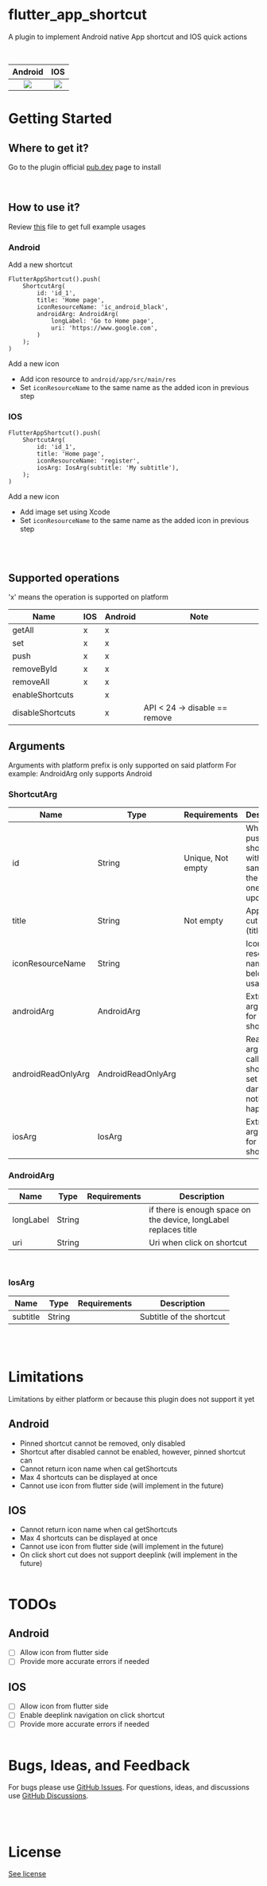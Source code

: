 # flutter_app_shortcut

A plugin to implement Android native App shortcut and IOS quick actions

<br>

Android          | IOS
:-------------------------:|:-------------------------:
![](/asset/android_shortcut.png)  |  ![](/asset/ios_shortcut.png)


# Getting Started

## Where to get it?
Go to the plugin official [pub.dev](https://pub.dev/packages/flutter_app_shortcut) page to install

<br>

## How to use it?

Review [this](/example/lib/main.dart) file to get full example usages

### Android
Add a new shortcut

```
FlutterAppShortcut().push(
    ShortcutArg(
        id: 'id_1',
        title: 'Home page',
        iconResourceName: 'ic_android_black',
        androidArg: AndroidArg(
            longLabel: 'Go to Home page',
            uri: 'https://www.google.com',
        )
    );
)
```

Add a new icon
- Add icon resource to `android/app/src/main/res`
- Set `iconResourceName` to the same name as the added icon in previous step

### IOS
```
FlutterAppShortcut().push(
    ShortcutArg(
        id: 'id_1',
        title: 'Home page',
        iconResourceName: 'register',
        iosArg: IosArg(subtitle: 'My subtitle'),
    );
)
```
Add a new icon
- Add image set using Xcode
- Set `iconResourceName` to the same name as the added icon in previous step


<br><br>

## Supported operations

'x' means the operation is supported on platform

| Name  | IOS | Android | Note
| ------------- | ------------- |  ------------- |   ------------- |
| getAll  | x | x |  |
| set | x | x |   |
| push | x | x |   |
| removeById | x | x |   |
| removeAll | x | x |   |
| enableShortcuts |  | x |  | 
| disableShortcuts |  | x | API < 24 -> disable == remove |
## Arguments

Arguments with platform prefix is only supported on said platform
For example: AndroidArg only supports Android

### ShortcutArg
| Name  | Type | Requirements | Description |
| ------------- | ------------- |  ------------- | ------------- |
| id  |  String  |  Unique, Not empty  | When pushing shortcuts with the same ID, the existing one is updated |
| title | String |  Not empty | App short cut label (title) | 
| iconResourceName | String |  | Icon resource name (see below for usage) |
| androidArg | AndroidArg |  | Extra arguments for Android shortcuts |
| androidReadOnlyArg | AndroidReadOnlyArg |  | Read only args when call get shortcuts, if set from dart side, nothing happens |
| iosArg | IosArg |  | Extra arguments for IOS shortcuts |

### AndroidArg
| Name  | Type | Requirements | Description |
| ------------- | ------------- |  ------------- | ------------- |
| longLabel | String |  | if there is enough space on the device, longLabel replaces title | 
| uri | String |  |Uri when click on shortcut | 

<br>

### IosArg
| Name  | Type | Requirements | Description |
| ------------- | ------------- |  ------------- | ------------- |
| subtitle | String |  | Subtitle of the shortcut |

<br><br>

# Limitations
Limitations by either platform or because this plugin does not support it yet
## Android
- Pinned shortcut cannot be removed, only disabled
- Shortcut after disabled cannot be enabled, however, pinned shortcut can
- Cannot return icon name when cal getShortcuts
- Max 4 shortcuts can be displayed at once
- Cannot use icon from flutter side (will implement in the future)
## IOS
- Cannot return icon name when cal getShortcuts
- Max 4 shortcuts can be displayed at once
- Cannot use icon from flutter side (will implement in the future)
- On click short cut does not support deeplink (will implement in the future)
<br><br>

# TODOs
## Android
- [ ] Allow icon from flutter side
- [ ] Provide more accurate errors if needed
## IOS
- [ ] Allow icon from flutter side
- [ ] Enable deeplink navigation on click shortcut
- [ ] Provide more accurate errors if needed
<br><br>

# Bugs, Ideas, and Feedback

For bugs please use [GitHub Issues](https://github.com/ngthailam/flutter_app_short_cut/issues). For questions, ideas, and discussions use [GitHub Discussions](https://github.com/ngthailam/flutter_app_short_cut/discussions).

<br><br>

# License

[See license](https://github.com/ngthailam/flutter_app_short_cut/blob/main/LICENSE)